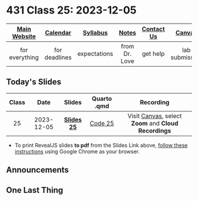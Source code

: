 # 431 Class 25: 2023-12-05

[Main Website](https://thomaselove.github.io/431-2023/) | [Calendar](https://thomaselove.github.io/431-2023/calendar.html) | [Syllabus](https://thomaselove.github.io/431-syllabus-2023/) | [Notes](https://thomaselove.github.io/431-notes/) | [Contact Us](https://thomaselove.github.io/431-2023/contact.html) | [Canvas](https://canvas.case.edu) | [Data and Code](https://github.com/THOMASELOVE/431-data)
:-----------: | :--------------: | :----------: | :---------: | :-------------: | :-----------: | :------------:
for everything | for deadlines | expectations | from Dr. Love | get help | lab submission | for downloads

## Today's Slides

Class | Date | Slides | Quarto .qmd | Recording
:---: | :--------: | :------: | :------: | :-------------:
25 | 2023-12-05 | **[Slides 25](https://thomaselove.github.io/431-slides-2023/class25.html)** | [Code 25](https://thomaselove.github.io/431-slides-2023/class25.qmd) | Visit [Canvas](https://canvas.case.edu/), select **Zoom** and **Cloud Recordings**

- To print RevealJS slides **to pdf** from the Slides Link above, [follow these instructions](https://quarto.org/docs/presentations/revealjs/presenting.html#print-to-pdf) using Google Chrome as your browser.

## Announcements


## One Last Thing

